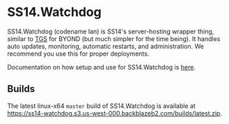 # SS14.Watchdog 

SS14.Watchdog (codename Ian) is SS14's server-hosting wrapper thing, similar to [TGS](https://github.com/tgstation/tgstation-server) for BYOND (but much simpler for the time being). It handles auto updates, monitoring, automatic restarts, and administration. We recommend you use this for proper deployments.

Documentation on how setup and use for SS14.Watchdog is [here](https://docs.spacestation14.io/en/getting-started/hosting#ss14watchdog).

## Builds
The latest linux-x64 `master` build of SS14.Watchdog is available at https://ss14-watchdog.s3.us-west-000.backblazeb2.com/builds/latest.zip.
